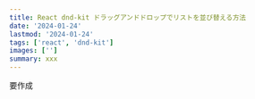 ```yaml
---
title: React dnd-kit ドラッグアンドドロップでリストを並び替える方法
date: '2024-01-24'
lastmod: '2024-01-24'
tags: ['react', 'dnd-kit']
images: ['']
summary: xxx
---
```


要作成